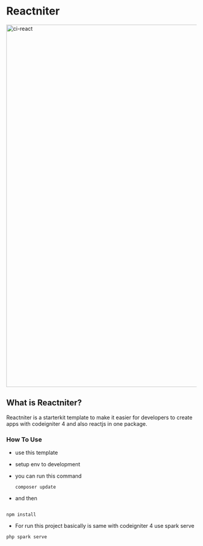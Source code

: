 # Reactniter

<img width="960" alt="ci-react" src="https://user-images.githubusercontent.com/69211780/125196406-0ad19580-e284-11eb-9766-6d15c2e80983.png">

## What is Reactniter?

Reactniter is a starterkit template to make it easier for developers to create apps with codeigniter 4 and also reactjs in one package.

### How To Use

- use this template
- setup env to development
- you can run this command

  ```
  composer update
  ```

- and then

```

npm install

```

- For run this project basically is same with codeigniter 4 use spark serve

```
php spark serve
```
